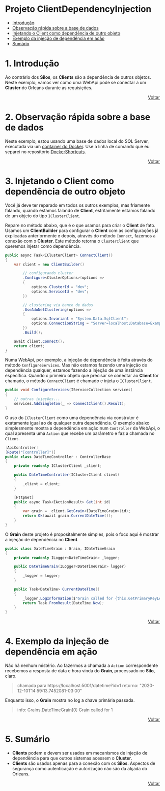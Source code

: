 # Projeto ClientDependencyInjection

- [Introdução](#1-introdução)
- [Observação rápida sobre a base de dados](#2-observação-rápida-sobre-a-base-de-dados)
- [Injetando o Client como dependência de outro objeto](#3-injetando-o-client-como-dependência-de-outro-objeto)
- [Exemplo da injeção de dependência em ação](#4-exemplo-da-injeção-de-dependência-em-ação)
- [Sumário](#5-sumário)

# 1. Introdução

Ao contrário dos **Silos**, os **Clients** são a dependência de outros objetos. Neste exemplo, vamos ver como uma WebApi pode se conectar a um **Cluster** do Orleans durante as requisições.

<div align="right">
	
[Voltar](#projeto-clientdependencyinjection)

</div>

# 2. Observação rápida sobre a base de dados

Neste exemplo, estou usando uma base de dados local do SQL Server, executada via um [container do Docker](https://github.com/prrandrade/DockerShortcuts). Use a linha de comando que eu separei no repositório [DockerShortcuts](https://github.com/prrandrade/DockerShortcuts).

<div align="right">
	
[Voltar](#projeto-clientdependencyinjection)

</div>

# 3. Injetando o Client como dependência de outro objeto

Você já deve ter reparado em todos os outros exemplos, mas friamente falando, quando estamos falando de **Client**, estritamente estamos falando de um objeto do tipo `IClusterClient`.

Repare no método abaixo, que é o que usamos para criar o **Client** de fato. Usamos um **ClientBuilder** para configurar o **Client** com as configurações já explicadas anteriormente e depois, através do método `Connect`, fazemos a conexão com o **Cluster**. Este método retorna o `ClusterClient` que queremos injetar como dependência.

```csharp
public async Task<IClusterClient> ConnectClient()
{
	var client = new ClientBuilder()

		// configurando cluster
		.Configure<ClusterOptions>(options =>
		{
			options.ClusterId = "dev";
			options.ServiceId = "dev";
		})

		// clustering via banco de dados
		.UseAdoNetClustering(options =>
		{				
			options.Invariant = "System.Data.SqlClient";
			options.ConnectionString = "Server=localhost;Database=Example;User Id=sa;Password=root@1234";
		})
		.Build();

	await client.Connect();
	return client;
}
```

Numa WebApi, por exemplo, a injeção de dependência é feita através do método `ConfigureServices`. Mas não estamos fazendo uma injeção de dependência qualquer, estamos fazendo a injeção de uma instância específica. Quando o primeiro objeto que precisar se conectar ao **Client** for chamado, o método `ConnectClient` é chamado e injeta o `IClusterClient`.

```csharp
public void ConfigureServices(IServiceCollection services)
{
	// outras injeções...
	services.AddSingleton(_ => ConnectClient().Result);
}
```

O uso do `IClusterClient` como uma dependência via construtor é exatamente igual ao de qualquer outra dependência. O exemplo abaixo simplesmente mostra a dependência em ação num `Controller` da WebApi, o qual apresenta uma `Action` que recebe um parâmetro e faz a chamada no `Client`.

```csharp
[ApiController]
[Route("[controller]")]
public class DateTimeController : ControllerBase
{
	private readonly IClusterClient _client;

	public DateTimeController(IClusterClient client)
	{
		_client = client;
	}

	[HttpGet]
	public async Task<IActionResult> Get(int id)
	{
		var grain = _client.GetGrain<IDateTimeGrain>(id);
		return Ok(await grain.CurrentDateTime());
	}
}
```

O **Grain** deste projeto é propositalmente simples, pois o foco aqui é mostrar a injeção de dependência no **Client**.

```csharp
public class DateTimeGrain : Grain, IDateTimeGrain
{
	private readonly ILogger<DateTimeGrain> _logger;

	public DateTimeGrain(ILogger<DateTimeGrain> logger)
	{
		_logger = logger;
	}

	public Task<DateTime> CurrentDateTime()
	{
		_logger.LogInformation($"Grain called for {this.GetPrimaryKeyLong()}");
		return Task.FromResult(DateTime.Now);
	}
}
```

<div align="right">
	
[Voltar](#projeto-clientdependencyinjection)

</div>

# 4. Exemplo da injeção de dependência em ação

Não há nenhum mistério. Ao fazermos a chamada a `Action` correspondente recebemos a resposta de data e hora vinda do **Grain**, processado no **Silo**, claro.

> chamada para https://localhost:5001/datetime?id=1
> retorno: "2020-12-10T14:59:13.7452081-03:00"

Enquanto isso, o **Grain** mostra no log a chave primária passada.

> info: Grains.DateTimeGrain[0]
>       Grain called for 1


<div align="right">
	
[Voltar](#projeto-clientdependencyinjection)

</div>

# 5. Sumário

- **Clients** podem e devem ser usados em mecanismos de injeção de dependência para que outros sistemas acessem o **Cluster**.
- **Clients** são usados apenas para a conexão com os **Silos**. Aspectos de segurança como autenticação e autorização não são da alçada do Orleans.

<div align="right">
	
[Voltar](#projeto-clientdependencyinjection)

</div>